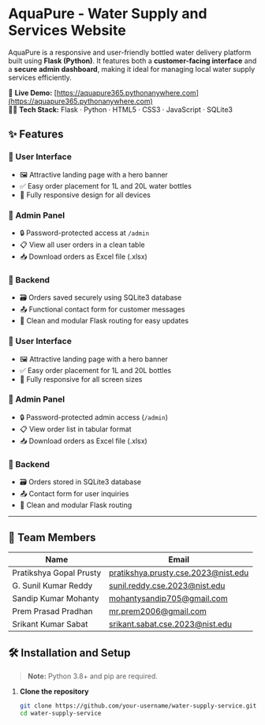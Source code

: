 # AquaPure - Water Supply and Services Website

AquaPure is a responsive and user-friendly bottled water delivery platform built using **Flask (Python)**. It features both a **customer-facing interface** and a **secure admin dashboard**, making it ideal for managing local water supply services efficiently.

🔗 **Live Demo:** [https://aquapure365.pythonanywhere.com](https://aquapure365.pythonanywhere.com)  
🧑‍💻 **Tech Stack:** Flask · Python · HTML5 · CSS3 · JavaScript · SQLite3

## ✨ Features

### 👤 User Interface
- 🖼️ Attractive landing page with a hero banner
- ✅ Easy order placement for 1L and 20L water bottles
- 📱 Fully responsive design for all devices

### 🔐 Admin Panel
- 🔒 Password-protected access at `/admin`
- 📋 View all user orders in a clean table
- 📥 Download orders as Excel file (.xlsx)

### 💾 Backend
- 🗃️ Orders saved securely using SQLite3 database
- 📤 Functional contact form for customer messages
- 🔧 Clean and modular Flask routing for easy updates

### 👤 User Interface
- 🖼️ Attractive landing page with a hero banner
- ✅ Easy order placement for 1L and 20L bottles
- 📱 Fully responsive for all screen sizes

### 🔐 Admin Panel
- 🔒 Password-protected admin access (`/admin`)
- 📋 View order list in tabular format
- 📥 Download orders as Excel file (.xlsx)

### 💾 Backend
- 🗃️ Orders stored in SQLite3 database
- 📤 Contact form for user inquiries
- 🔧 Clean and modular Flask routing

---

## 👥 Team Members

| Name                     | Email                                       |
|--------------------------|---------------------------------------------|
| Pratikshya Gopal Prusty  | pratikshya.prusty.cse.2023@nist.edu         |
| G. Sunil Kumar Reddy     | sunil.reddy.cse.2023@nist.edu               |
| Sandip Kumar Mohanty     | mohantysandip705@gmail.com                  |
| Prem Prasad Pradhan      | mr.prem2006@gmail.com                       |
| Srikant Kumar Sabat      | srikant.sabat.cse.2023@nist.edu             |


## 🛠️ Installation and Setup

> **Note:** Python 3.8+ and pip are required.

1. **Clone the repository**
   ```bash
   git clone https://github.com/your-username/water-supply-service.git
   cd water-supply-service
